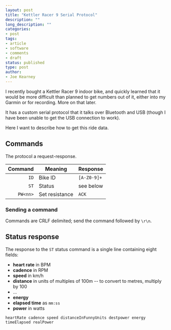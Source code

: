 ```yaml
---
layout: post
title: "Kettler Racer 9 Serial Protocol"
description: ""
long_description: ""
categories:
- post
tags:
- article
- software
- comments
- draft
status: published
type: post
author:
- Joe Kearney
---
```


I recently bought a Kettler Racer 9 indoor bike, and quickly learned that it would be more difficult than planned to get numbers out of it, either into my Garmin or for recording. More on that later.

It has a custom serial protocol that it talks over Bluetooth and USB (though I have been unable to get the USB connection to work).

Here I want to describe how to get this ride data.

## Commands

The protocol a request-response.

| Command  |     Meaning    |    Response |
|---------:|----------------|-------------|
| `ID`     |     Bike ID    | `[A-Z0-9]+` |
| `ST`     |     Status     |   see below |
| `PW<nn>` | Set resistance |       `ACK` |

### Sending a command

Commands are CRLF delimited; send the command followed by `\r\n`.

## Status response

The response to the `ST` status command is a single line containing eight fields:

* **heart rate** in BPM
* **cadence** in RPM
* **speed** in km/h
* **distance** in units of multiples of 100m -- to convert to metres, multiply by 100
* ...
* **energy**
* **elapsed time** as `mm:ss`
* **power** in watts

`heartRate cadence speed distanceInFunnyUnits destpower energy timeElapsed realPower`
